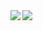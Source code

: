 <img align="left" src="https://github-readme-stats.vercel.app/api?username=imyelo&show_icons=true&hide=stars" />
<img align="left" src="https://github-readme-stats.vercel.app/api/top-langs?username=imyelo&layout=compact" />

